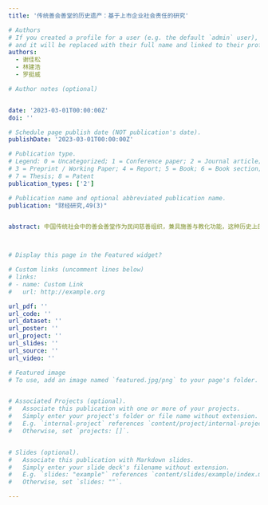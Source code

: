 ```yaml
---
title: '传统善会善堂的历史遗产：基于上市企业社会责任的研究'

# Authors
# If you created a profile for a user (e.g. the default `admin` user), write the username (folder name) here
# and it will be replaced with their full name and linked to their profile.
authors:
  - 谢佳松
  - 林建浩
  - 罗挺威

# Author notes (optional)


date: '2023-03-01T00:00:00Z'
doi: ''

# Schedule page publish date (NOT publication's date).
publishDate: '2023-03-01T00:00:00Z'

# Publication type.
# Legend: 0 = Uncategorized; 1 = Conference paper; 2 = Journal article;
# 3 = Preprint / Working Paper; 4 = Report; 5 = Book; 6 = Book section;
# 7 = Thesis; 8 = Patent
publication_types: ['2']

# Publication name and optional abbreviated publication name.
publication: "财经研究,49(3)"


abstract: 中国传统社会中的善会善堂作为民间慈善组织，兼具施善与教化功能，这种历史上的非正式制度是否持续影响当代企业行为？本文将上市企业精确坐标匹配到古代府级层面，并结合史料中善会善堂数据进行实证研究，结果表明：善会善堂密度越高的地区，企业社会责任表现越好；进一步利用企业是否需强制披露社会责任以及自主第三方鉴证等视角剥离机会主义动机，地区善会善堂密度对企业社会责任表现的推动作用依然存在。从作用机制来看，历史上长期存在的善会善堂形成了个体利他的文化观念，通过塑造企业管理者的利他价值观进而影响企业社会责任表现。本文的研究结果表明，历史上长期存在的善会善堂虽然已不复存在，但依然对当今经济活动产生深远影响，这有助于理解中华优秀传统文化的现代意义。



# Display this page in the Featured widget?

# Custom links (uncomment lines below)
# links:
# - name: Custom Link
#   url: http://example.org

url_pdf: ''
url_code: ''
url_dataset: ''
url_poster: ''
url_project: ''
url_slides: ''
url_source: ''
url_video: ''

# Featured image
# To use, add an image named `featured.jpg/png` to your page's folder.


# Associated Projects (optional).
#   Associate this publication with one or more of your projects.
#   Simply enter your project's folder or file name without extension.
#   E.g. `internal-project` references `content/project/internal-project/index.md`.
#   Otherwise, set `projects: []`.


# Slides (optional).
#   Associate this publication with Markdown slides.
#   Simply enter your slide deck's filename without extension.
#   E.g. `slides: "example"` references `content/slides/example/index.md`.
#   Otherwise, set `slides: ""`.

---
```



